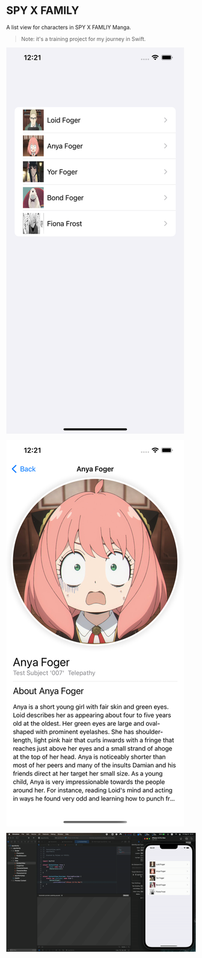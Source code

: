 #  SPY X FAMILY 

A list view for characters in SPY X FAMLIY Manga.
> Note: it's a training project for my journey in Swift. 

![image](./images/list.png)

![image](./images/item.png)


![ui](./images/ui.gif)